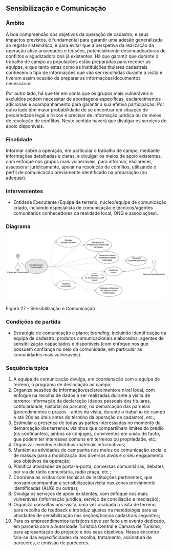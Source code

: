 ## Sensibilização e Comunicação

### Âmbito

A boa compreensão dos objetivos da operação de cadastro, e seus impactos previstos, é fundamental para garantir uma adesão generalizada ao registo sistemático, e para evitar que a perspetiva da realização da operação ative ansiedades e tensões, potencialmente desencadeadoras de conflitos e agudizadora dos já existentes. Há que garantir que durante o trabalho de campo as populações estão preparadas para receber as equipas, e que tanto estas como as instituições titulares cadastrais conhecem o tipo de informações que vão ser recolhidas durante a visita e tiveram assim ocasião de preparar as informações/documentos necessários.

Por outro lado, há que ter em conta que os grupos mais vulneráveis e excluídos podem necessitar de abordagens específicas, esclarecimentos adicionais e acompanhamento para garantir a sua efetiva participação. Por outro lado têm maior probabilidade de se encontrar em situação de precariedade legal e riscos e precisar de informação jurídica ou de meios de resolução de conflitos. Neste sentido haverá que divulgar os serviços de apoio disponíveis.

### Finalidade

Informar sobre a operação, em particular o trabalho de campo, mediante informações detalhadas e claras, e divulgar os meios de apoio existentes, com enfoque nos grupos mais vulneráveis, para informar, esclarecer, assessorar juridicamente, apoiar na resolução de conflitos, utilizando o perfil de comunicação previamente identificado na preparação \(ou adequar\).

### Intervenientes

* Entidade Executante \(Equipa de terreno, núcleo/equipa de comunicação criado, incluindo especialista de comunicação e técnicos/agentes comunitários conhecedores da realidade local, ONG e associações\).

### Diagrama![](/assets/27.png)

Figura 27 - Sensibilização e Comunicação

### Condições de partida

* Estratégia de comunicação e plano; _branding_, incluindo identificação da equipa de cadastro; produtos comunicacionais elaborados; agentes de sensibilização capacitados e disponíveis \(com enfoque nos que possuem confiança no seio da comunidade, em particular as comunidades mais vulneráveis\).

### Sequência típica

1. A equipa de comunicação divulga, em coordenação com a equipa de terreno, o programa de deslocação ao campo;
2. Organiza sessões de informação/esclarecimento a nível local, com enfoque na recolha de dados a ser realizadas durante a visita de terreno: informação da declaração \(dados pessoais dos titulares, cotitularidade, historial da parcela\), na demarcação das parcelas \(procedimentos e prazos - antes da visita, durante o trabalho de campo e até 20dias úteis antes do término da operação de cadastro\), etc.;
3. Estimular a presença de todas as partes interessadas no momento da demarcação dos terrenos: vizinhos que compartilham limites do prédio \(os confinantes\), ambos os cônjuges, conviventes em união de facto, que podem ter interesses comuns em terrenos ou propriedade, etc.;
4. Organizar eventos e distribuir materiais informativos;
5. Mantém as atividades de campanha nos meios de comunicação social e de massas para a mobilização dos diversos alvos e o seu engajamento aos objetivos da operação;
6. Planifica atividades de porta-a-porta, conversas comunitárias, debates por via de rádio comunitária, radio praça, etc.;
7. Coordena as visitas com técnicos de instituições pertinentes, que possam acompanhar a sensibilização/visita nas zonas previamente identificadas \(AUGI ou outras\);
8. Divulga os serviços de apoio existentes, com enfoque nos mais vulneráveis \(informação jurídica, serviço de conciliação e mediação\);
9. Organiza consultas pós-visita, uma vez acabada a visita de terreno, para recolha de feedback e introduz ajustes na metodologia para as atividades de sensibilização nas seções/blocos cadastrais seguintes;
10. Para os empreendimentos turísticos deve ser feito um evento dedicado, em parceria com a Autoridade Turística Central e Câmara de Turismo, para apresentação do projecto e dos seus objetivos. Nesse encontro fala-se das especificidades da recolha, tratamento, assinatura de pareceres, e emissão de pareceres.



